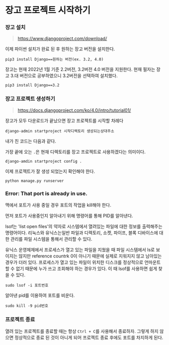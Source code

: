# 장고 프로젝트 시작하기



### 장고 설치



>https://www.djangoproject.com/download/



이제 파이썬 설치가 완료 된 후 원하는 장고 버전을 설치한다.

```
pip3 install Django==원하는 버전(ex. 3.2, 4.0)
```



장고는 현재 2022년 1월 기준 2.2버전, 3.2버전 4.0 버전을 지원한다. 현재 필자는 장고 3.대 버전으로 공부하였으니 3.2버전을 선택하여 설치했다.

```
pip3 install Django==3.2
```



### 장고 프로젝트 생성하기



>https://docs.djangoproject.com/ko/4.0/intro/tutorial01/



장고가 모두 다운로드가 끝났으면 장고 프로젝트를 시작할 차례다

```
django-admin startproject 시작디렉토리 생성되는상대주소
```



내가 친 코드는 다음과 같다.

가장 끝에 오는 `.`은 현재 디렉토리를 장고 프로젝트로 사용하겠다는 의미이다.

```
django-amdin startproject config .
```



이제 프로젝트가 잘 생성 되었는지 확인해야 한다. 

```
python manage.py runserver
```



### Error: That port is already in use.



맥에서 포트가 사용 중일 경우 포트의 작업을 kill해야 한다.

먼저 포트가 사용중인지 알아내기 위해 명령어를 통해 PID를 알아낸다.

lsof는 'list open files'의 약자로 시스템에서 열려있는 파일에 대한 정보를 출력해주는 명령어이다. 리눅스와 유닉스는일반 파일과 디렉토리, 소켓, 파이프, 블록 디바이스에 대한 관리를 파일 시스템을 통해서 관리할 수 있다.

유닉스 운영체제에서 프로세스가 열고 있는 파일을 지웠을 때 파일 시스템에서 ls로 보이지는 않지만 reference countrk 0이 아니기 때문에 실제로 지워지지 않고 남아있는 경우가 더러 있다. 프로세스가 열고 있는 파일이 위치한 디스크를 정상적으로 언마운트 할 수 없기 때문에 누가 쓰고 조회해야 하는 경우가 있다. 이 때 lsof를 사용하면 쉽게 찾을 수 있다.

```
sudo lsof -i 포트번호
```



알아낸 pid를 이용하여 포트를 비운다.

```
sudo kill -9 pid번호
```



### 프로젝트 종료



열려 있는 프로젝트를 종료할 때는 항상 `Ctrl + C`를 사용해서 종료하자. 그렇게 하지 않으면 정상적으로 종료 된 것이 아니게 되어 프로젝트 종료 후에도 포트를 차지하게 된다.